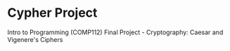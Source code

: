 # Cypher Project
Intro to Programming (COMP112) Final Project - Cryptography: Caesar and Vigenere's Ciphers
